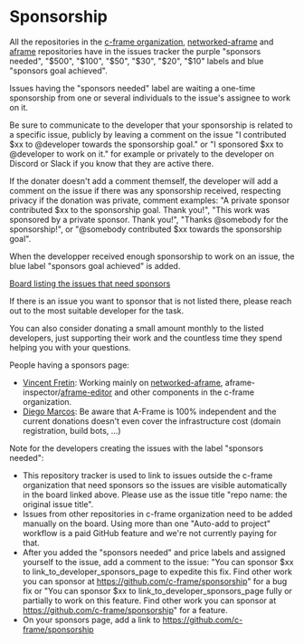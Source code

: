 # Sponsorship

All the repositories in the [c-frame organization](https://github.com/c-frame), [networked-aframe](https://github.com/networked-aframe/networked-aframe) and [aframe](https://github.com/aframevr/aframe) repositories have in the issues tracker the purple "sponsors needed", "$500", "$100", "$50", "$30", "$20", "$10" labels and blue "sponsors goal achieved".

Issues having the "sponsors needed" label are waiting a one-time sponsorship from one or several individuals to the issue's assignee to work on it.

Be sure to communicate to the developer that your sponsorship is related to a specific issue, publicly by leaving a comment on the issue "I contributed $xx to @developer towards the sponsorship goal." or  "I sponsored $xx to @developer to work on it." for example or privately to the developer on Discord or Slack if you know that they are active there.

If the donater doesn't add a comment themself, the developer will add a comment on the issue if there was any sponsorship received, respecting privacy if the donation was private, comment examples: "A private sponsor contributed $xx to the sponsorship goal. Thank you!", "This work was sponsored by a private sponsor. Thank you!", "Thanks @somebody for the sponsorship!", or "@somebody contributed $xx towards the sponsorship goal".

When the developper received enough sponsorship to work on an issue, the blue label "sponsors goal achieved" is added.

[Board listing the issues that need sponsors](https://github.com/orgs/c-frame/projects/2/views/1)

If there is an issue you want to sponsor that is not listed there, please reach out to the most suitable developer for the task.

You can also consider donating a small amount monthly to the listed developers, just supporting their work and the countless time they spend helping you with your questions.

People having a sponsors page:

- [Vincent Fretin](https://github.com/sponsors/vincentfretin): Working mainly on [networked-aframe](https://github.com/networked-aframe/networked-aframe), aframe-inspector/[aframe-editor](https://github.com/c-frame/aframe-editor) and other components in the c-frame organization.
- [Diego Marcos](https://github.com/sponsors/dmarcos): Be aware that A-Frame is 100% independent and the current donations doesn't even cover the infrastructure cost (domain registration, build bots, ...)

Note for the developers creating the issues with the label "sponsors needed":
- This repository tracker is used to link to issues outside the c-frame organization that need sponsors so the issues are visible automatically in the board linked above. Please use as the issue title "repo name: the original issue title".
- Issues from other repositories in c-frame organization need to be added manually on the board. Using more than one "Auto-add to project" workflow is a paid GitHub feature and we're not currently paying for that.
- After you added the "sponsors needed" and price labels and assigned yourself to the issue, add a comment to the issue: "You can sponsor $xx to link_to_developer_sponsors_page to expedite this fix. Find other work you can sponsor at https://github.com/c-frame/sponsorship" for a bug fix or "You can sponsor $xx to link_to_developer_sponsors_page fully or partially to work on this feature. Find other work you can sponsor at https://github.com/c-frame/sponsorship" for a feature.
- On your sponsors page, add a link to https://github.com/c-frame/sponsorship
